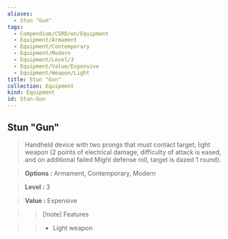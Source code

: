 ```yaml
---
aliases:
  - Stun "Gun"
tags:
  - Compendium/CSRD/en/Equipment
  - Equipment/Armament
  - Equipment/Contemporary
  - Equipment/Modern
  - Equipment/Level/3
  - Equipment/Value/Expensive
  - Equipment/Weapon/Light
title: Stun "Gun"
collection: Equipment
kind: Equipment
id: Stun-Gun
---
```

## Stun "Gun"    
    
>Handheld device with two prongs that must contact target; light weapon (2 points of electrical damage, difficulty of attack is eased, and on additional failed Might defense roll, target is dazed 1 round).    
> **Options :** Armament, Contemporary, Modern    
> **Level :** 3    
> **Value :** Expensive    
>>[!note] Features    
>> - Light weapon
